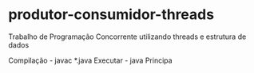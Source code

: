 # produtor-consumidor-threads
Trabalho de Programação Concorrente utilizando threads e estrutura de dados

Compilação - javac *.java
Executar - java Principa
